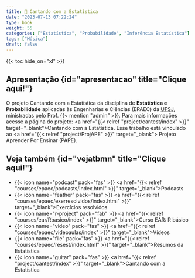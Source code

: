 ```yaml
---
title: 🎸 Cantando com a Estatística
date: "2023-07-13 07:22:24"
type: book
weight: 55
categories: ["Estatística", "Probabilidade", "Inferência Estatística"]
tags: ["Música"]
draft: false
---
```


 {{< toc hide_on="xl" >}}
 
## <i class="fas fa-chalkboard-teacher"></i>  Apresentação {id="apresentacao" title="Clique aqui!"}

O projeto Cantando com a Estatística da disciplina de **Estatística e Probabilidade** aplicadas às Engenharias e Ciências (EPAEC) da [UFSJ](http://ufsj.edu.br), ministradas pelo Prof. {{< mention "admin" >}}. Para mais informações acesse a página do projeto: <a href="{{< relref "project/cantest/index" >}}" target="_blank">Cantando com a Estatística</a>. Esse trabalho está vinculado ao <a href="{{< relref "project/ProjAPE" >}}" target="_blank"> Projeto Aprender Por Ensinar (PAPE)</a>.


## <i class="fas fa-eye"></i> Veja também {id="vejatbmn" title="Clique aqui!"}

- {{< icon name="podcast" pack="fas" >}} <a href="{{< relref "courses/epaec/podcasts/index.html" >}}" target="_blank">Podcasts</a>
- {{< icon name="feather" pack="fas" >}} <a href="{{< relref "courses/epaec/exerresolvidos/index.html" >}}" target="_blank">Exercícios resolvidos</a>
- {{< icon name="r-project" pack="fab" >}} <a href="{{< relref "courses/ear/Rbasico/index" >}}" target="_blank">Curso EAR: R básico</a>
- {{< icon name="video" pack="fas" >}} <a href="{{< relref "courses/epaec/videoaulas/index" >}}" target="_blank">Vídeos</a>
- {{< icon name="file" pack="fas" >}} <a href="{{< relref "courses/epaec/resest/index.html" >}}" target="_blank">Resumos da Estatística</a>
- {{< icon name="guitar" pack="fas" >}} <a href="{{< relref "project/cantest/index" >}}" target="_blank">Cantando com a Estatística</a>
